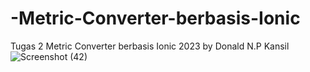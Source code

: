 # -Metric-Converter-berbasis-Ionic
Tugas 2  Metric Converter berbasis Ionic 2023 by Donald N.P Kansil
![Screenshot (42)](https://github.com/nathankxl21/-Metric-Converter-berbasis-Ionic/assets/132435707/5d83d842-935a-46c4-9680-5fa61254f660)
